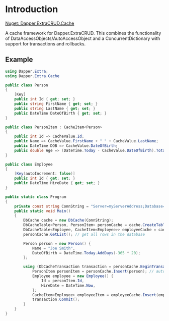 ﻿# Introduction

[Nuget: Dapper.ExtraCRUD.Cache](https://www.nuget.org/packages/Dapper.ExtraCRUD.Cache/)

A cache framework for Dapper.ExtraCRUD. This combines the functionality of DataAccessObjects/AutoAccessObject and a ConcurrentDictionary with support for transactions and rollbacks.

## Example

```csharp
using Dapper.Extra;
using Dapper.Extra.Cache

public class Person
{
	[Key]
	public int Id { get; set; }
	public string FirstName { get; set; }
	public string LastName { get; set; }
	public DateTime DateOfBirth { get; set; }
}

public class PersonItem : CacheItem<Person>
{
	public int Id => CacheValue.Id;
	public Name => CacheValue.FirstName + " " + CacheValue.LastName;
	public DateTime DOB => CacheValue.DateOfBirth;
	public double Age => (DateTime.Today - CacheValue.DateOfBirth).TotalDays / 365.0;
}

public class Employee
{
	[Key(autoIncrement: false)]
	public int Id { get; set; }
	public DateTime HireDate { get; set; }
}

public static class Program
{
	private const string ConnString = "Server=myServerAddress;Database=myDataBase;User Id=myUsername;Password=myPassword;";
	public static void Main()
	{
		DbCache cache = new DbCache(ConnString);
		DbCacheTable<Person, PersonItem> personCache = cache.CreateTable<Person, PersonItem>();
		DbCacheTable<Employee, CacheItem<Employee>> employeeCache = cache.CreateTable<Employee>();
		personCache.GetList(); // get all rows in the database

		Person person = new Person() {
			Name = "Joe Smith",
			DateOfBirth = DateTime.Today.AddDays(-365 * 20);
		};

		using (DbCacheTransaction transaction = personCache.BeginTransaction().Add(employeeCache)) {
			PersonItem personItem = personCache.Insert(person); // automatically uses the transaction
			Employee employee = new Employee() {
				Id = personItem.Id,
				HireDate = DateTime.Now,
			};
			CacheItem<Employee> employeeItem = employeeCache.Insert(employee);
			transaction.Commit();
		}
	}
}

```